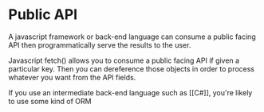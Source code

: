 # Public API

A javascript framework or back-end language can consume a public facing API then programmatically serve the results to the user.

Javascript fetch() allows you to consume a public facing API if given a particular key. Then you can dereference those objects in order to process whatever you want from the API fields.

If you use an intermediate back-end language such as [[C#]], you're likely to use some kind of ORM